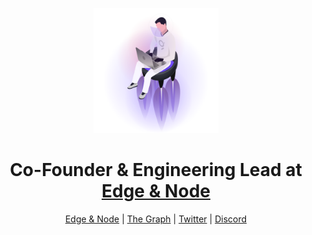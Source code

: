 <p align="center"><img src="https://raw.githubusercontent.com/Jannis/jannis/main/graph-developer.png" width="200"></p>
<h1 align="center">Co-Founder & Engineering Lead at <a href="https://github.com/edgeandnode">Edge & Node</a></h1>
<p align="center">
  <a href="https://edgeandnode.com">Edge & Node</a> |
    <a href="https://thegraph.com">The Graph</a> |
  <a href="https://twitter.com/jannispohlmann">Twitter</a> |
  <a href="https://thegraph.com/discord">Discord</a>
</p>
